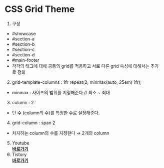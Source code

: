 # CSS Grid Theme<br>
1. 구성<br>
- #showcase<br>
- #section-a<br>
- #section-b<br>
- #section-c<br>
- #section-d<br>
- #main-footer<br>
- 각각의 태그에 대해 공통의 grid를 적용하고 서로 다른 grid 속성에 대해서는 추가로 정의<br>

2. grid-template-columns : 1fr repeat(2, minmax(auto, 25em) 1fr);<br>
- minmax : 사이즈의 범위를 지정해준다 // 최소 ~ 최대<br>

3. column : 2<br>
- 단 수 (column의 수)를 특정한 수로 설정해준다.<br>

4. grid-column : span 2<br>
- 차지하는 column의 수를 지정한다 → 2개의 column<br>

5. Youtube<br>
<a href = "https://www.youtube.com/watch?v=M3qBpPw77qo&list=PLillGF-RfqbZTASqIqdvm1R5mLrQq79CU&index=45&t=2466s"><strong>바로가기</strong></a>
6. Tistory<br>
<a href = "https://lch7215.tistory.com/132"><strong>바로가기</strong></a>
